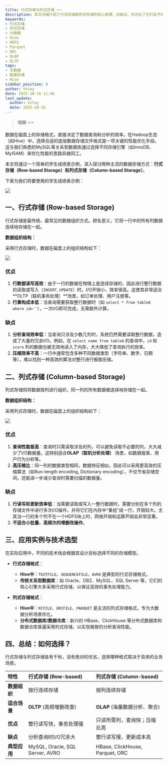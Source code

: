 ```yaml
---
title: 行式存储与列式存储 ⭐️⭐️
description: 本文详细介绍了行式存储和列式存储的核心原理、优缺点，并对比了它们在不同大数据场景（如Hive、HDFS）下的适用性。
keywords:
- 行式存储
- 列式存储
- 大数据
- Hive
- HDFS
- Parquet
- ORC
- OLAP
- OLTP
tags:
- 大数据
- 数据存储
- Hive
sidebar_position: 9
author: Vstay
date: 2025-10-16 11:46
last_update:
  author: Vstay
  date: 2025-10-16
---
```


> 理解 ⭐️⭐️

数据在磁盘上的存储格式，直接决定了数据查询和分析的效率。在Hadoop生态（如Hive）中，选择合适的底层数据存储文件格式是一项关键的性能优化手段。这与我们熟悉的MySQL等关系型数据库通过选择不同存储引擎（如InnoDB、MyISAM）来优化性能的思路异曲同工。

本文将通过一个简单的学生成绩表示例，深入探讨两种主流的数据存储方式：**行式存储（Row-based Storage）**和**列式存储（Column-based Storage）**。

下表为我们将要使用的学生成绩表示例：

![](https://cdn.jsdelivr.net/gh/Vstay97/Img_storage@main/blog/2025/%E8%A1%8C%E5%BC%8F%E5%AD%98%E5%82%A8%E5%92%8C%E5%88%97%E5%BC%8F%E5%AD%98%E5%82%A8/20251016142315420.png)

## 一、行式存储 (Row-based Storage)

行式存储是最传统、最常见的数据组织方式。顾名思义，它将一行中的所有列数据连续地存储在一起。

**数据组织结构：**

采用行式存储时，数据在磁盘上的组织结构如下：

![](https://cdn.jsdelivr.net/gh/Vstay97/Img_storage@main/blog/2025/%E8%A1%8C%E5%BC%8F%E5%AD%98%E5%82%A8%E5%92%8C%E5%88%97%E5%BC%8F%E5%AD%98%E5%82%A8/20251016142315421.png)

### 优点

1.  **行数据读写高效**：由于一行的数据在物理上是连续存储的，因此进行整行数据的读取或写入（`INSERT`, `UPDATE`）时，I/O开销小，效率很高。这使其非常适合**OLTP（联机事务处理）**场景，如订单处理、用户注册等。
2.  **行重构成本低**：当查询需要获取整行数据时（如 `select * from tableA where id=''`），一次I/O即可完成，无需额外计算。

### 缺点

1.  **分析查询效率低**：当查询只涉及少数几列时，系统仍然需要读取整行数据，造成了大量的冗余I/O。例如，在 `select name from tableA` 的查询中，`id` 和 `score` 列的数据也被无效地读入了内存，大大降低了查询执行的效率。
2.  **压缩效率不高**：一行中通常包含多种不同数据类型（字符串、数字、日期等），难以找到一种高效的算法对整行进行极致压缩。

## 二、列式存储 (Column-based Storage)

列式存储则将数据按列进行组织，同一列的所有数据被连续地存储在一起。

**数据组织结构：**

采用列式存储时，数据在磁盘上的组织结构如下：

![](https://cdn.jsdelivr.net/gh/Vstay97/Img_storage@main/blog/2025/%E8%A1%8C%E5%BC%8F%E5%AD%98%E5%82%A8%E5%92%8C%E5%88%97%E5%BC%8F%E5%AD%98%E5%82%A8/20251016142315422.png)

### 优点

1.  **查询性能极高**：查询时只需读取涉及的列，可以避免读取不必要的列，大大减少了I/O数据量。这特别适合**OLAP（联机分析处理）** 场景，如数据报表、用户行为分析等。
2.  **高压缩比**：同一列的数据类型相同，数据特征相似，因此可以采用更高效的压缩算法（如Run-length encoding, Dictionary encoding），不仅节省存储空间，还能进一步减少查询时需要扫描的数据量。

### 缺点

1.  **行读写和更新效率低**：当需要读取或写入一整行数据时，需要分别在多个列的存储文件中进行多次I/O操作，并将它们在内存中“重组”成一行，开销较大。尤其当一行的多个列不在一个HDFS块上时，网络开销和运算开销会非常显著。
2.  **不适合小批量、高频次的增删改操作**。

## 三、应用实例与技术选型

在实际应用中，不同的技术栈会根据其设计目标选择不同的存储模型。

*   **行式存储格式**：
    *   **Hive中**：`TEXTFILE`、`SEQUENCEFILE`、`AVRO` 是典型的行式存储格式。
    *   **传统关系型数据库**：如 Oracle、DB2、MySQL、SQL Server 等，它们的核心引擎大多采用行式存储，以保证高效的事务处理能力。

*   **列式存储格式**：
    *   **Hive中**：`RCFILE`、`ORCFILE`、`PARQUET` 是主流的列式存储格式，专为大数据分析场景优化。
    *   **分布式数据库/数据仓库**：新兴的 HBase、ClickHouse 等分布式数据库和数据仓库普遍采用列式存储，以实现极致的分析查询性能。

## 四、总结：如何选择？

行式存储与列式存储各有千秋，没有绝对的优劣，选择哪种格式取决于具体的业务场景。

| 特性       | 行式存储 (Row-based)                | 列式存储 (Column-based)             |
| :------- | :------------------------------ | :------------------------------ |
| **数据组织** | 按行连续存储                          | 按列连续存储                          |
| **适合场景** | **OLTP** (高频增删改查)               | **OLAP** (海量数据分析、聚合)            |
| **优点**   | 整行读写快，事务处理强                     | 只读所需列，查询快；压缩比高                  |
| **缺点**   | 分析查询时I/O冗余大                     | 整行读写慢，更新成本高                     |
| **典型应用** | MySQL, Oracle, SQL Server, AVRO | HBase, ClickHouse, Parquet, ORC |

